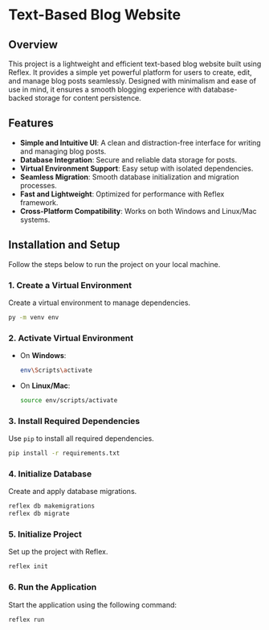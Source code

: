 # Text-Based Blog Website

## Overview
This project is a lightweight and efficient text-based blog website built using Reflex. It provides a simple yet powerful platform for users to create, edit, and manage blog posts seamlessly. Designed with minimalism and ease of use in mind, it ensures a smooth blogging experience with database-backed storage for content persistence.

## Features
- **Simple and Intuitive UI**: A clean and distraction-free interface for writing and managing blog posts.
- **Database Integration**: Secure and reliable data storage for posts.
- **Virtual Environment Support**: Easy setup with isolated dependencies.
- **Seamless Migration**: Smooth database initialization and migration processes.
- **Fast and Lightweight**: Optimized for performance with Reflex framework.
- **Cross-Platform Compatibility**: Works on both Windows and Linux/Mac systems.

## Installation and Setup
Follow the steps below to run the project on your local machine.

### 1. Create a Virtual Environment
Create a virtual environment to manage dependencies.
```sh
py -m venv env
```

### 2. Activate Virtual Environment
- On **Windows**:
  ```sh
  env\Scripts\activate
  ```
- On **Linux/Mac**:
  ```sh
  source env/scripts/activate
  ```

### 3. Install Required Dependencies
Use `pip` to install all required dependencies.
```sh
pip install -r requirements.txt
```

### 4. Initialize Database
Create and apply database migrations.
```sh
reflex db makemigrations
reflex db migrate
```

### 5. Initialize Project
Set up the project with Reflex.
```sh
reflex init
```

### 6. Run the Application
Start the application using the following command:
```sh
reflex run
```
